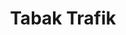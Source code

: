 ---
title: "Tabak Trafik"
url: /poertschach-am-woerthersee/tabak-trafik-hauptstrasse/
shop: Tabak
---
